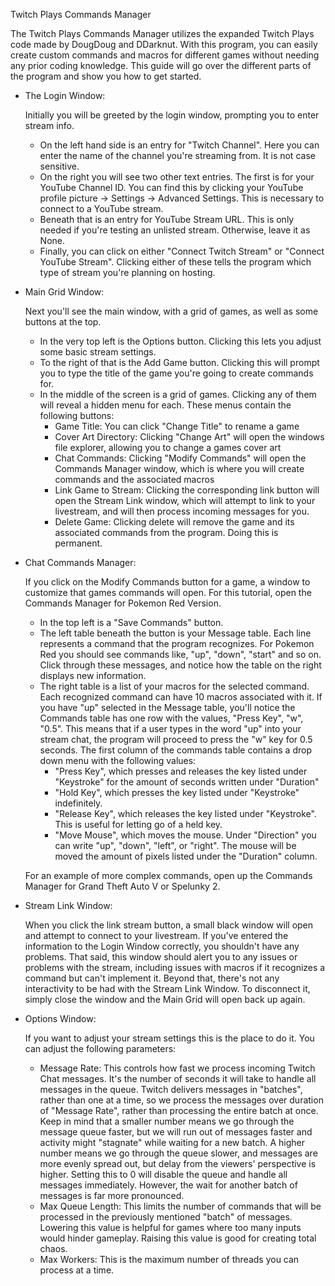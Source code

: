 Twitch Plays Commands Manager

The Twitch Plays Commands Manager utilizes the expanded Twitch Plays code made by DougDoug and DDarknut. With this program, you can easily
create custom commands and macros for different games without needing any prior coding knowledge. This guide will go over the different parts of the program
and show you how to get started.

* The Login Window:
  
  Initially you will be greeted by the login window, prompting you to enter stream info.
  
  * On the left hand side is an entry for "Twitch Channel". Here you can enter the name of the channel you're streaming from.
    It is not case sensitive. 
  * On the right you will see two other text entries. The first is for your YouTube Channel ID. You can find this by clicking
    your YouTube profile picture -> Settings -> Advanced Settings. This is necessary to connect to a YouTube stream.
  * Beneath that is an entry for YouTube Stream URL. This is only needed if you're testing an unlisted stream. Otherwise, leave it as None.
  * Finally, you can click on either "Connect Twitch Stream" or "Connect YouTube Stream". Clicking either of these tells the program which type 
    of stream you're planning on hosting.
    
* Main Grid Window:

  Next you'll see the main window, with a grid of games, as well as some buttons at the top.
  
  * In the very top left is the Options button. Clicking this lets you adjust some basic stream settings.
  * To the right of that is the Add Game button. Clicking this will prompt you to type the title of the game you're going to create commands for.
  * In the middle of the screen is a grid of games. Clicking any of them will reveal a hidden menu for each. These menus contain the following buttons:
     - Game Title: You can click "Change Title" to rename a game
     - Cover Art Directory: Clicking "Change Art" will open the windows file explorer, allowing you to change a games cover art
     - Chat Commands: Clicking "Modify Commands" will open the Commands Manager window, which is where you will create commands and the associated macros
     - Link Game to Stream: Clicking the corresponding link button will open the Stream Link window, which will attempt to link to your livestream, and will then process incoming messages for you.
     - Delete Game: Clicking delete will remove the game and its associated commands from the program. Doing this is permanent.

* Chat Commands Manager:

  If you click on the Modify Commands button for a game, a window to customize that games commands will open. For this tutorial, open the Commands Manager for Pokemon Red Version.
  
  * In the top left is a "Save Commands" button.
  * The left table beneath the button is your Message table. Each line represents a command that the program recognizes. For Pokemon Red you should see commands like, "up", "down", "start" and so on. Click through these messages, and notice how the table on the right displays new information.
  * The right table is a list of your macros for the selected command. Each recognized command can have 10 macros associated with it. If you have "up" selected in the Message table, you'll notice the Commands table has one row with the values, "Press Key", "w", "0.5". This means that if a user types in the word "up" into your stream chat, the program will proceed to press the "w" key for 0.5 seconds. The first column of the commands table contains a drop down menu with the following values:
      - "Press Key", which presses and releases the key listed under "Keystroke" for the amount of seconds written under "Duration"
      - "Hold Key", which presses the key listed under "Keystroke" indefinitely.
      - "Release Key", which releases the key listed under "Keystroke". This is useful for letting go of a held key.
      - "Move Mouse", which moves the mouse. Under "Direction" you can write "up", "down", "left", or "right". The mouse will be moved the amount of pixels listed under the "Duration" column.

  For an example of more complex commands, open up the Commands Manager for Grand Theft Auto V or Spelunky 2.

* Stream Link Window:
  
  When you click the link stream button, a small black window will open and attempt to connect to your livestream. If you've entered the information to the Login Window correctly, you shouldn't have any problems. That said, this window should alert you to any issues or problems with the stream, including issues with macros if it recognizes a command but can't implement it. Beyond that, there's not any interactivity to be had with the Stream Link Window. To disconnect it, simply close the window and the Main Grid will open back up again.
  
* Options Window: 

  If you want to adjust your stream settings this is the place to do it. You can adjust the following parameters:
  
  * Message Rate: This controls how fast we process incoming Twitch Chat messages. It's the number of seconds it will take to handle all messages in the queue. Twitch delivers messages in "batches", rather than one at a time, so we process the messages over duration of "Message Rate", rather than processing the entire batch at once. Keep in mind that a smaller number means we go through the message queue faster, but we will run out of messages faster and activity might "stagnate" while waiting for a new batch. A higher number means we go through the queue slower, and messages are more evenly spread out, but delay from the viewers' perspective is higher. Setting this to 0 will disable the queue and handle all messages immediately. However, the wait for another batch of messages is far more pronounced.
  * Max Queue Length: This limits the number of commands that will be processed in the previously mentioned "batch" of messages. Lowering this value is helpful for games where too many inputs would hinder gameplay. Raising this value is good for creating total chaos.
  * Max Workers: This is the maximum number of threads you can process at a time.
